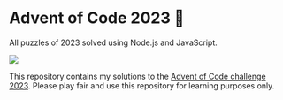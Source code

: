 # Advent of Code 2023 🎄
All puzzles of 2023 solved using Node.js and JavaScript. 

<img src="https://repository-images.githubusercontent.com/112706767/160be980-3b1a-11eb-9dbe-439a40adfa99" />

This repository contains my solutions to the [Advent of Code challenge 2023](https://adventofcode.com/2023).
Please play fair and use this repository for learning purposes only.
